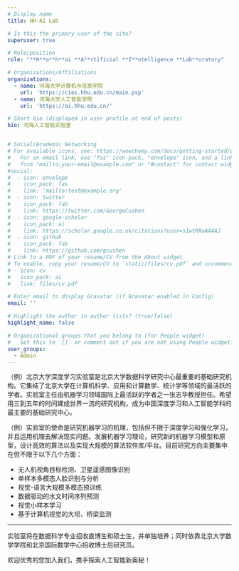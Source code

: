 ```yaml
---
# Display name
title: HH-AI Lab

# Is this the primary user of the site?
superuser: true

# Role/position
role: "**H**o**h**ai **A**rtificial **I**ntelligence **Lab**oratory"

# Organizations/Affiliations
organizations:
  - name: 河海大学计算机与信息学院
    url: 'https://cies.hhu.edu.cn/main.psp'
  - name: 河海大学人工智能学院
    url: 'https://ai.hhu.edu.cn/'

# Short bio (displayed in user profile at end of posts)
bio: 河海人工智能实验室


# Social/Academic Networking
# For available icons, see: https://wowchemy.com/docs/getting-started/page-builder/#icons
#   For an email link, use "fas" icon pack, "envelope" icon, and a link in the
#   form "mailto:your-email@example.com" or "#contact" for contact widget.
#social:
#  - icon: envelope
#    icon_pack: fas
#    link: 'mailto:test@example.org'
#  - icon: twitter
#    icon_pack: fab
#    link: https://twitter.com/GeorgeCushen
#  - icon: google-scholar
#    icon_pack: ai
#    link: https://scholar.google.co.uk/citations?user=sIwtMXoAAAAJ
#  - icon: github
#    icon_pack: fab
#    link: https://github.com/gcushen
# Link to a PDF of your resume/CV from the About widget.
# To enable, copy your resume/CV to `static/files/cv.pdf` and uncomment the lines below.
# - icon: cv
#   icon_pack: ai
#   link: files/cv.pdf

# Enter email to display Gravatar (if Gravatar enabled in Config)
email: ''

# Highlight the author in author lists? (true/false)
highlight_name: false

# Organizational groups that you belong to (for People widget)
#   Set this to `[]` or comment out if you are not using People widget.
user_groups:
  - Admin
---
```


（例）北京大学深度学习实验室是北京大学数据科学研究中心最重要的基础研究机构。它集结了北京大学在计算机科学、应用和计算数学、统计学等领域的最活跃的学者。实验室主任由机器学习领域国际上最活跃的学者之一张志华教授担任。希望用三到五年的时间建成世界一流的研究机构，成为中国深度学习和人工智能学科的最主要的基础研究中心。

（例）实验室的使命是研究机器学习的机理，包括但不限于深度学习和强化学习，并且运用机理去解决现实问题。发展机器学习理论，研究新的机器学习模型和原型，设计高效的算法以及实现大规模的算法软件库/平台。目前研究方向主要集中在但不限于以下几个方面：

- 无人机视角目标检测、卫星遥感图像识别
- 单样本多模态人脸识别与分析
- 视觉-语言大规模多模态预训练
- 数据驱动的水文时间序列预测
- 视觉小样本学习
- 基于计算机视觉的大坝、桥梁监测

---

实验室将在数据科学专业招收直博生和硕士生，并单独培养；同时依靠北京大学数学学院和北京国际数学中心招收博士后研究员。

欢迎优秀的您加入我们，携手探索人工智能新奥秘！
